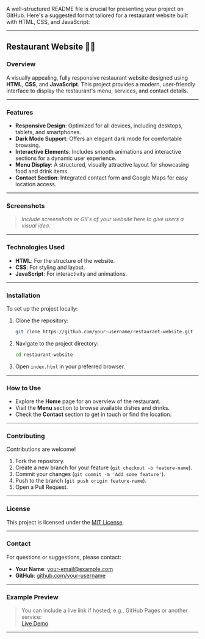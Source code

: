 A well-structured README file is crucial for presenting your project on GitHub. Here's a suggested format tailored for a restaurant website built with HTML, CSS, and JavaScript:

---

## Restaurant Website 🍴🍷

### Overview  
A visually appealing, fully responsive restaurant website designed using **HTML**, **CSS**, and **JavaScript**. This project provides a modern, user-friendly interface to display the restaurant's menu, services, and contact details.

---

### Features  
- **Responsive Design**: Optimized for all devices, including desktops, tablets, and smartphones.  
- **Dark Mode Support**: Offers an elegant dark mode for comfortable browsing.  
- **Interactive Elements**: Includes smooth animations and interactive sections for a dynamic user experience.  
- **Menu Display**: A structured, visually attractive layout for showcasing food and drink items.  
- **Contact Section**: Integrated contact form and Google Maps for easy location access.  

---

### Screenshots  
> *Include screenshots or GIFs of your website here to give users a visual idea.*

---

### Technologies Used  
- **HTML**: For the structure of the website.  
- **CSS**: For styling and layout.  
- **JavaScript**: For interactivity and animations.  

---

### Installation  
To set up the project locally:  
1. Clone the repository:  
   ```bash
   git clone https://github.com/your-username/restaurant-website.git
   ```
2. Navigate to the project directory:  
   ```bash
   cd restaurant-website
   ```
3. Open `index.html` in your preferred browser.

---

### How to Use  
- Explore the **Home** page for an overview of the restaurant.  
- Visit the **Menu** section to browse available dishes and drinks.  
- Check the **Contact** section to get in touch or find the location.  

---

### Contributing  
Contributions are welcome!  
1. Fork the repository.  
2. Create a new branch for your feature (`git checkout -b feature-name`).  
3. Commit your changes (`git commit -m 'Add some feature'`).  
4. Push to the branch (`git push origin feature-name`).  
5. Open a Pull Request.

---

### License  
This project is licensed under the [MIT License](LICENSE).

---

### Contact  
For questions or suggestions, please contact:  
- **Your Name**: [your-email@example.com](mailto:your-email@example.com)  
- **GitHub**: [github.com/your-username](https://github.com/your-username)  

---

### Example Preview  
> You can include a live link if hosted, e.g., GitHub Pages or another service:  
[Live Demo](https://your-username.github.io/restaurant-website/)  

---
